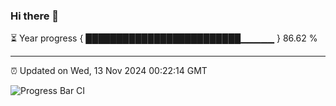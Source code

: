 ### Hi there 👋

⏳ Year progress { █████████████████████████▁▁▁▁▁ } 86.62 %

---

⏰ Updated on Wed, 13 Nov 2024 00:22:14 GMT

![Progress Bar CI](https://github.com/liununu/liununu/workflows/Progress%20Bar%20CI/badge.svg)
